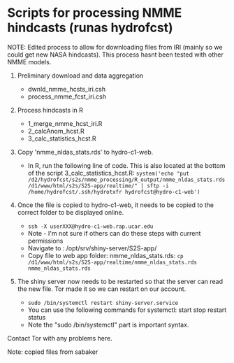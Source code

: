 # Scripts for processing NMME hindcasts (runas hydrofcst)
 NOTE: Edited process to allow for downloading files from IRI (mainly so we could get new NASA hindcasts). This process hasnt been tested with other NMME models.

1. Preliminary download and data aggregation
   - dwnld_nmme_hcsts_iri.csh 
   - process_nmme_fcst_iri.csh

2. Process hindcasts in R
   - 1_merge_nmme_hcst_iri.R
   - 2_calcAnom_hcst.R
   - 3_calc_statistics_hcst.R

3. Copy 'nmme_nldas_stats.rds' to hydro-c1-web.
   - In R, run the following line of code. This is also located at the bottom of the script 3_calc_statistics_hcst.R:
     `system('echo "put /d2/hydrofcst/s2s/nmme_processing/R_output/nmme_nldas_stats.rds /d1/www/html/s2s/S2S-app/realtime/" | sftp -i /home/hydrofcst/.ssh/hydrotxfr hydrofcst@hydro-c1-web')`

4. Once the file is copied to hydro-c1-web, it needs to be copied to the correct folder to be displayed online. 
   - `ssh -X userXXX@hydro-c1-web.rap.ucar.edu`
   - Note - I'm not sure if others can do these steps with current permissions
   - Navigate to : /opt/srv/shiny-server/S2S-app/
   - Copy file to web app folder: nmme_nldas_stats.rds: `cp /d1/www/html/s2s/S2S-app/realtime/nmme_nldas_stats.rds nmme_nldas_stats.rds`

5. The shiny server now needs to be restarted so that the server can read the new file. Tor made it so we can restart on our account.
   - `sudo /bin/systemctl restart shiny-server.service`
   - You can use the following commands for systemctl: start stop restart status
   - Note the "sudo /bin/systemctl" part is important syntax.

Contact Tor with any problems here.

Note: copied files from sabaker

